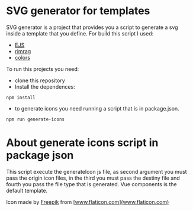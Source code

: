 # SVG generator for templates

SVG generator is a project that provides you a script to generate a svg inside a template that you define. For build this script I used:
* [EJS](https://ejs.co)
* [rimrag](https://www.npmjs.com/package/rimraf)
* [colors](https://www.npmjs.com/package/colors)

To run this projects you need:

* clone this repository
* Install the dependences:

```
npm install
```

* to generate icons you need running a script that is in package.json.

```
npm run generate-icons
```

# About generate icons script in package json

This script execute the generateIcon js file, as second argument you must pass the origin icon files, in the third you must pass the destiny file and fourth you pass the file type that is generated. 
Vue components is the default template.

Icon made by [Freepik](https://www.flaticon.com/authors/freepik) from [www.flaticon.com](www.flaticon.com)